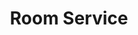 ---
title: Room Service
year: 1949
opening_date: 1949-02-25
closing_date: 1949-03-04
layout: productions
featured_image: 
image_caption:
image_credit:
playbill:
category:
Theatre: Theatre Jacksonville
Venue: Little Theatre
cast:
  Bank Messenger: Harvard Eubanks, Jr.
  Dr. Glass: Elmo Lehman
  Faker Englund: Alfre Seitner
  Hilda Manney: Alice Masters
  Simon Jenkins: Don Heebner
  Christine Marlowe: Doris Leonard
  Harry Binion: George Durney
  Leo Davis: Jack Harrell
  Joseph Gribble: Jay Harder
  Paul E. Geisenhof: Paul E. Geisenhof
  Senator Blake: Peter W. Hutcheson
  Gregory Wagner: Raymond C. Winstead
  Timothy Hogarth: Roland Kennedy
  Sasha Smirnoff: Walter R. Churchill
  Gordon Miller: William Baxter
crew:
  Set Design: Duke LeBrun
  Stage Manager: Suzanne Kahr
  Assistant Stage Manager: June Stoy 
  Scene painting and construction: 
    - A.P. Simpson
    - Alice Ahern
    - David Salter
    - Ed Keisling
    - Karen O'Shaughnessy
    - Robert Naugle
    - Vonnie Patton
  Costume assistant:
    - Ann Frankenberg
    - Karen O'Shaughnessy
    - Polly Clendenning
  Make-up assistant:
    - Betty June Mizelle
    - Elmo Lehman
    - Louise Elkins
    - Shirley Cadle
  Lighting controls: Natalie Clarke
  Property Chairman: Laurel Barton
  Property Assistant:
    - Frances Dixon
    - Margaret Lafferty
    - Natalie Clarke
    - Neel Witschen
    - Retta Wilson
    - Vonnie Patton
  Curtain: Harvard Eubanks, Jr.
understudies:
orchestra:
external_links:
---